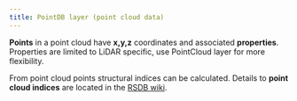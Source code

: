 ```yaml
---
title: PointDB layer (point cloud data)
---
```


**Points** in a point cloud have **x,y,z** coordinates and associated **properties**.   
Properties are limited to LiDAR specific, use PointCloud layer for more flexibility.

From point cloud points structural indices can be calculated. Details to **point cloud indices** are located in the [RSDB wiki](https://github.com/environmentalinformatics-marburg/rsdb/wiki/Point-cloud-indices).


